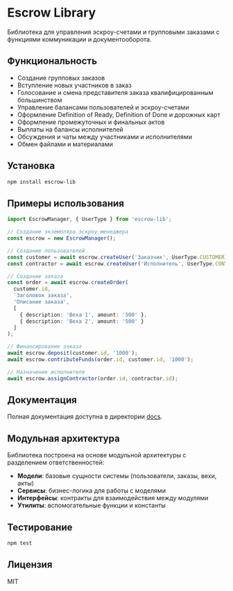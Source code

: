 # Escrow Library

Библиотека для управления эскроу-счетами и групповыми заказами с функциями коммуникации и документооборота.

## Функциональность

- Создание групповых заказов
- Вступление новых участников в заказ
- Голосование и смена представителя заказа квалифицированным большинством
- Управление балансами пользователей и эскроу-счетами
- Оформление Definition of Ready, Definition of Done и дорожных карт
- Оформление промежуточных и финальных актов
- Выплаты на балансы исполнителей
- Обсуждения и чаты между участниками и исполнителями
- Обмен файлами и материалами

## Установка

```bash
npm install escrow-lib
```

## Примеры использования

```typescript
import EscrowManager, { UserType } from 'escrow-lib';

// Создание экземпляра эскроу-менеджера
const escrow = new EscrowManager();

// Создание пользователей
const customer = await escrow.createUser('Заказчик', UserType.CUSTOMER);
const contractor = await escrow.createUser('Исполнитель', UserType.CONTRACTOR);

// Создание заказа
const order = await escrow.createOrder(
  customer.id,
  'Заголовок заказа',
  'Описание заказа',
  [
    { description: 'Веха 1', amount: '500' },
    { description: 'Веха 2', amount: '500' }
  ]
);

// Финансирование заказа
await escrow.deposit(customer.id, '1000');
await escrow.contributeFunds(order.id, customer.id, '1000');

// Назначение исполнителя
await escrow.assignContractor(order.id, contractor.id);
```

## Документация

Полная документация доступна в директории [docs](./docs).

## Модульная архитектура

Библиотека построена на основе модульной архитектуры с разделением ответственностей:

- **Модели**: базовые сущности системы (пользователи, заказы, вехи, акты)
- **Сервисы**: бизнес-логика для работы с моделями
- **Интерфейсы**: контракты для взаимодействия между модулями
- **Утилиты**: вспомогательные функции и константы

## Тестирование

```bash
npm test
```

## Лицензия

MIT 